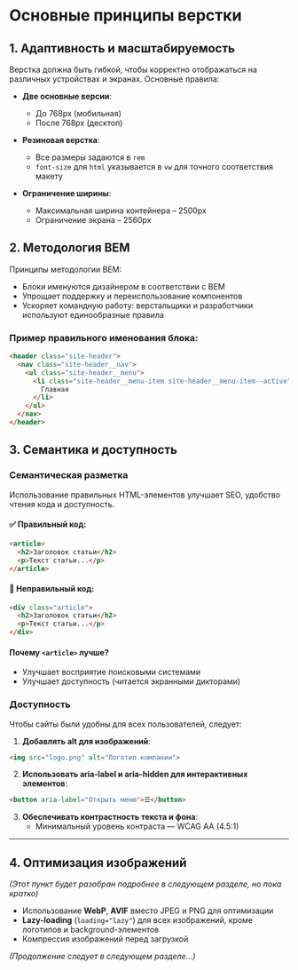 # Основные принципы верстки  

## 1. Адаптивность и масштабируемость  
Верстка должна быть гибкой, чтобы корректно отображаться на различных устройствах и экранах. Основные правила:  

- **Две основные версии**:  
  - До 768px (мобильная)  
  - После 768px (десктоп)  

- **Резиновая верстка**:  
  - Все размеры задаются в `rem`  
  - `font-size` для `html` указывается в `vw` для точного соответствия макету  

- **Ограничение ширины**:  
  - Максимальная ширина контейнера – 2500px  
  - Ограничение экрана – 2560px  

## 2. Методология BEM  
Принципы методологии BEM:  

- Блоки именуются дизайнером в соответствии с BEM  
- Упрощает поддержку и переиспользование компонентов  
- Ускоряет командную работу: верстальщики и разработчики используют единообразные правила  

### Пример правильного именования блока:  
```html
<header class="site-header">
  <nav class="site-header__nav">
    <ul class="site-header__menu">
      <li class="site-header__menu-item site-header__menu-item--active">
        Главная
      </li>
    </ul>
  </nav>
</header>
```

## 3. Семантика и доступность  

### Семантическая разметка  
Использование правильных HTML-элементов улучшает SEO, удобство чтения кода и доступность.  

#### ✅ Правильный код:  
```html
<article>
  <h2>Заголовок статьи</h2>
  <p>Текст статьи...</p>
</article>
```

#### 🚫 Неправильный код:  
```html
<div class="article">
  <h2>Заголовок статьи</h2>
  <p>Текст статьи...</p>
</div>
```

####  Почему `<article>` лучше?  
- Улучшает восприятие поисковыми системами  
- Улучшает доступность (читается экранными дикторами)  

### Доступность  
Чтобы сайты были удобны для всех пользователей, следует:  

1. **Добавлять alt для изображений**:  
```html
<img src="logo.png" alt="Логотип компании">
```

2. **Использовать aria-label и aria-hidden для интерактивных элементов**:  
```html
<button aria-label="Открыть меню">☰</button>
```

3. **Обеспечивать контрастность текста и фона**:  
   - Минимальный уровень контраста — WCAG AA (4.5:1)  

---

## 4. Оптимизация изображений  
*(Этот пункт будет разобран подробнее в следующем разделе, но пока кратко)*  

- Использование **WebP**, **AVIF** вместо JPEG и PNG для оптимизации  
- **Lazy-loading** (`loading="lazy"`) для всех изображений, кроме логотипов и background-элементов  
- Компрессия изображений перед загрузкой  

*(Продолжение следует в следующем разделе...)*